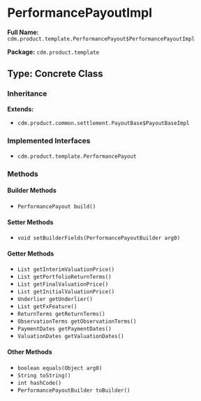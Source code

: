 # PerformancePayoutImpl

**Full Name:** `cdm.product.template.PerformancePayout$PerformancePayoutImpl`

**Package:** `cdm.product.template`

## Type: Concrete Class

### Inheritance

**Extends:**
- `cdm.product.common.settlement.PayoutBase$PayoutBaseImpl`

### Implemented Interfaces

- `cdm.product.template.PerformancePayout`

### Methods

#### Builder Methods

- `PerformancePayout build()`

#### Setter Methods

- `void setBuilderFields(PerformancePayoutBuilder arg0)`

#### Getter Methods

- `List getInterimValuationPrice()`
- `List getPortfolioReturnTerms()`
- `List getFinalValuationPrice()`
- `List getInitialValuationPrice()`
- `Underlier getUnderlier()`
- `List getFxFeature()`
- `ReturnTerms getReturnTerms()`
- `ObservationTerms getObservationTerms()`
- `PaymentDates getPaymentDates()`
- `ValuationDates getValuationDates()`

#### Other Methods

- `boolean equals(Object arg0)`
- `String toString()`
- `int hashCode()`
- `PerformancePayoutBuilder toBuilder()`

